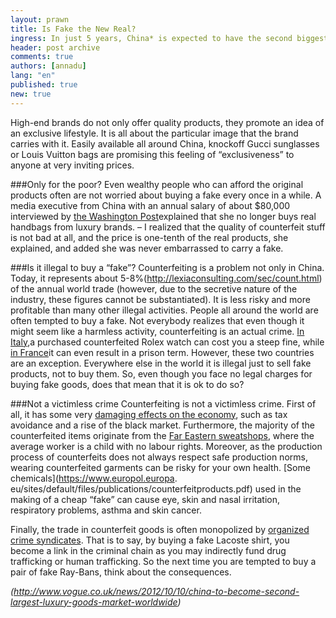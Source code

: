 ```yaml
---
layout: prawn
title: Is Fake the New Real?
ingress: In just 5 years, China* is expected to have the second biggest market in the world for luxury goods after the US, surpassing Japan, France, Britain and Italy. Rapid economic development and a fast-growing middle class contribute to the increasing demand for luxury products in China. However, this demand also boosts counterfeiting activities to a whole new level.
header: post archive
comments: true
authors: [annadu]
lang: "en"
published: true
new: true
---
```

High-end brands do not only offer quality products, they promote an idea of an exclusive lifestyle. It is all about the particular image that the brand carries with it. Easily available all around China, knockoff Gucci sunglasses or Louis Vuitton bags are promising this feeling of “exclusiveness” to anyone at very inviting prices.

###Only for the poor?
Even wealthy people who can afford the original products often are not worried about buying a fake every once in a while. A media executive from China with an annual salary of about $80,000 interviewed by [the Washington Post](http://www.washingtonpost.com/wp-dyn/articles/A43030-2004Jul11_3.html)explained that she no longer buys real handbags from luxury brands. – I realized that the quality of counterfeit stuff is not bad at all, and the price is one-tenth of the real products, she explained, and added she was never embarrassed to carry a fake.

###Is it illegal to buy a “fake”?
Counterfeiting is a problem not only in China. Today, it represents about 5-8%(http://lexiaconsulting.com/sec/count.html) of the annual world trade (however, due to the secretive nature of the industry, these figures cannot be substantiated). It is less risky and more profitable than many other illegal activities. People all around the world are often tempted to buy a fake. Not everybody realizes that even though it might seem like a harmless activity, counterfeiting is an actual crime. [In Italy](http://www.nytimes.com/2006/01/13/business/worldbusiness/13iht-fake.html?_r=0),a purchased counterfeited Rolex watch can cost you a steep fine, while [in France](http://fashionista.com/2012/05/new-french-anti-counterfeit-campaign-reminds-tourists-that-knockoffs-could-get-you-three-years-in-jail/)it can even result in a prison term. However, these two countries are an exception. Everywhere else in the world it is illegal just to sell fake products, not to buy them.
So, even though you face no legal charges for buying fake goods, does that mean that it is ok to do so?

###Not a victimless crime
Counterfeiting is not a victimless crime. First of all, it has some very [damaging effects on the economy](http://money.cnn.com/2012/09/27/news/economy/counterfeit-goods/index.html), such as tax avoidance and a rise of the black market. Furthermore, the majority of the counterfeited items originate from the [Far Eastern sweatshops](http://www.cnbc.com/id/38229835/Counterfeiting_Many_Risks_and_Many_Victims), where the average worker is a child with no labour rights. Moreover, as the production process of counterfeits does not always respect safe production norms, wearing counterfeited garments can be risky for your own health. [Some chemicals](https://www.europol.europa. eu/sites/default/files/publications/counterfeitproducts.pdf) used in the making of a cheap “fake” can cause eye, skin and nasal irritation, respiratory problems, asthma and skin cancer.

Finally, the trade in counterfeit goods is often monopolized by [organized crime syndicates](http://www.unodc.org/toc/en/crimes/counterfeit-goods.html). That is to say, by buying a fake Lacoste shirt, you become a link in the criminal chain as you may indirectly fund drug trafficking or human trafficking. 
So the next time you are tempted to buy a pair of fake Ray-Bans, think about the consequences.


*(http://www.vogue.co.uk/news/2012/10/10/china-to-become-second-largest-luxury-goods-market-worldwide)*